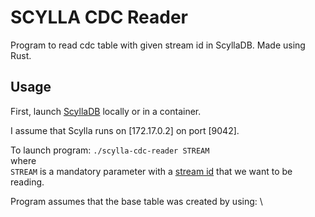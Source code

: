 # SCYLLA CDC Reader #
Program to read cdc table with given stream id in ScyllaDB.
Made using Rust.
## Usage ##
First, launch [ScyllaDB](https://www.scylladb.com/) locally or in a container.

I assume that Scylla runs on [172.17.0.2] on port [9042].

To launch program:
`./scylla-cdc-reader STREAM`  
where\
`STREAM` is a mandatory parameter with a [stream id](https://docs.scylladb.com/using-scylla/cdc/cdc-streams/) that we
want to be reading.

Program assumes that the base table was created by using: \
